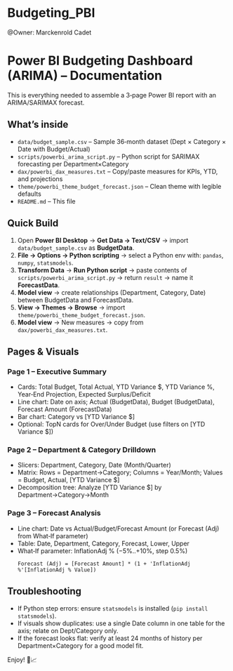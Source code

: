 # Budgeting_PBI

@Owner: Marckenrold Cadet
# Power BI Budgeting Dashboard (ARIMA) – Documentation 

This is everything needed to assemble a 3‑page Power BI report with an ARIMA/SARIMAX forecast.

## What’s inside
- `data/budget_sample.csv` – Sample 36‑month dataset (Dept × Category × Date with Budget/Actual)
- `scripts/powerbi_arima_script.py` – Python script for SARIMAX forecasting per Department×Category
- `dax/powerbi_dax_measures.txt` – Copy/paste measures for KPIs, YTD, and projections
- `theme/powerbi_theme_budget_forecast.json` – Clean theme with legible defaults
- `README.md` – This file

## Quick Build
1) Open **Power BI Desktop** → **Get Data → Text/CSV** → import `data/budget_sample.csv` as **BudgetData**.
2) **File → Options → Python scripting** → select a Python env with: `pandas`, `numpy`, `statsmodels`.
3) **Transform Data** → **Run Python script** → paste contents of `scripts/powerbi_arima_script.py` → return `result` → name it **ForecastData**.
4) **Model view** → create relationships (Department, Category, Date) between BudgetData and ForecastData.
5) **View → Themes → Browse** → import `theme/powerbi_theme_budget_forecast.json`.
6) **Model view** → New measures → copy from `dax/powerbi_dax_measures.txt`.

## Pages & Visuals
### Page 1 – Executive Summary
- Cards: Total Budget, Total Actual, YTD Variance $, YTD Variance %, Year‑End Projection, Expected Surplus/Deficit
- Line chart: Date on axis; Actual (BudgetData), Budget (BudgetData), Forecast Amount (ForecastData)
- Bar chart: Category vs [YTD Variance $]
- Optional: TopN cards for Over/Under Budget (use filters on [YTD Variance $])

### Page 2 – Department & Category Drilldown
- Slicers: Department, Category, Date (Month/Quarter)
- Matrix: Rows = Department→Category; Columns = Year/Month; Values = Budget, Actual, [YTD Variance $]
- Decomposition tree: Analyze [YTD Variance $] by Department→Category→Month

### Page 3 – Forecast Analysis
- Line chart: Date vs Actual/Budget/Forecast Amount (or Forecast (Adj) from What‑If parameter)
- Table: Date, Department, Category, Forecast, Lower, Upper
- What‑If parameter: InflationAdj % (−5%..+10%, step 0.5%)
  ```
  Forecast (Adj) = [Forecast Amount] * (1 + 'InflationAdj %'[InflationAdj % Value])
  ```

## Troubleshooting
- If Python step errors: ensure `statsmodels` is installed (`pip install statsmodels`).
- If visuals show duplicates: use a single Date column in one table for the axis; relate on Dept/Category only.
- If the forecast looks flat: verify at least 24 months of history per Department×Category for a good model fit.

Enjoy! 🔧📈
